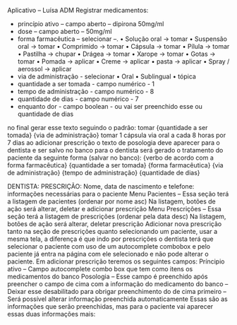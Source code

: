Aplicativo – Luísa
ADM
Registrar medicamentos: 
- princípio ativo – campo aberto – dipirona 50mg/ml
- dose – campo aberto – 50mg/ml
- forma farmacêutica – selecionar –.
    • Solução oral -> tomar
    • Suspensão oral -> tomar
    • Comprimido -> tomar
    • Cápsula -> tomar
    • Pílula -> tomar
    • Pastilha -> chupar
    • Drágea -> tomar
    • Xarope -> tomar
    • Gotas -> tomar
    • Pomada -> aplicar
    • Creme -> aplicar
    • pasta -> aplicar
    • Spray / aerossol -> aplicar
- via de administração - selecionar
    • Oral
    • Sublingual 
    • tópica
- quantidade a ser tomada - campo numérico - 1
- tempo de administração - campo numérico - 8
- quantidade de dias - campo numérico - 7
- enquanto dor - campo boolean - ou vai ser preenchido esse ou quantidade de dias

no final gerar esse texto seguindo o padrão:
tomar {quantidade a ser tomada} {via de administração} 
tomar 1 cápsula via oral a cada 8 horas por 7 dias
ao adicionar prescrição o texto de posologia deve aparecer para o dentista e ser salvo no banco
para o dentista será gerado o tratamento do paciente da seguinte forma (salvar no banco):
{verbo de acordo com a forma farmacêutica} {quantidade a ser tomada} {forma farmacêutica} {via de administração} {tempo de administração} {quantidade de dias}

DENTISTA:
PRESCRIÇÃO:
Nome, data de nascimento e telefone: informações necessárias para o paciente 
Menu Pacientes – Essa seção terá a listagem de pacientes (ordenar por nome asc)
	Na listagem, botões de ação será alterar, deletar e adicionar prescrição 
Menu Prescrições – Essa seção terá a listagem de prescrições (ordenar pela data desc)
	Na listagem, botões de ação será alterar, deletar prescrição
Adicionar nova prescrição tanto na seção de prescrições quanto selecionando um paciente, usar a mesma tela, a diferença é que indo por prescrições o dentista terá que selecionar o paciente com uso de um autocomplete combobox e pelo paciente já entra na página com ele selecionado e não pode alterar o paciente.
Em adicionar prescrição teremos os seguintes campos:
Príncipio ativo – Campo autocomplete combo box que tem como itens os medicamentos do banco
Posologia – Esse campo é preenchido após preencher o campo de cima com a informação do medicamento do banco – Deixar esse desabilitado para obrigar preenchimento do de cima primeiro – Será possível alterar informação preenchida automaticamente
Essas são as informações que serão preenchidas, mas para o paciente vai aparecer essas duas informações mais:




